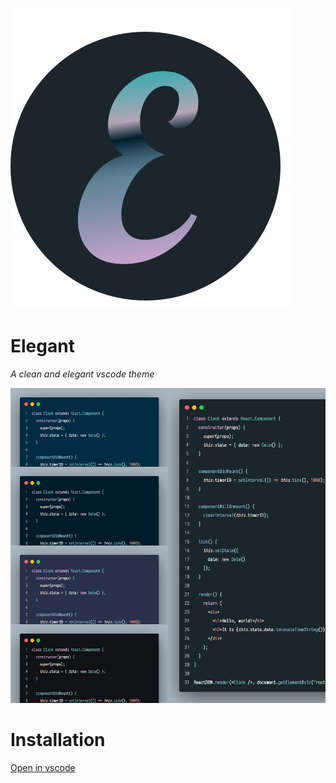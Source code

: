 ![](./images/elegant-logo.svg)
# Elegant
*A clean and elegant vscode theme*

![](./images/screenshot.jpg)

# Installation
<a href="vscode:extension/ziyadsk.elegant">Open in vscode</a>

